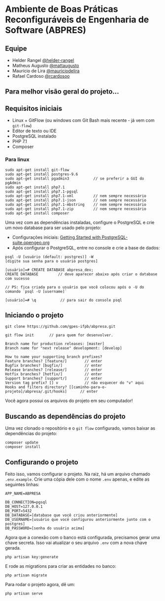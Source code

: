 # Ambiente de Boas Práticas Reconfiguráveis de Engenharia de Software (ABPRES)

## Equipe

- Helder Rangel [@helder-rangel](https://github.com/helder-rangel)
- Matheus Augusto [@mattaugusto](https://github.com/mattaugusto)
- Maurício de Lira [@mauriciodelira](https://github.com/mauriciodelira)
- Rafael Cardoso [@rcardosoo](https://github.com/rcardosoo)


## Para melhor visão geral do projeto...


## Requisitos iniciais

- Linux + GitFlow (ou windows com Git Bash mais recente - já vem com `git-flow`)
- Editor de texto ou IDE
- PostgreSQL instalado
- PHP 7.1
- Composer

### Para linux

```
sudo apt-get install git-flow
sudo apt-get install postgres-9.6
sudo apt-get install pgadmin3           // se preferir a GUI do pgAdmin
sudo apt-get install php7.1
sudo apt-get install php7.1-pgsql
sudo apt-get install php7.1-xml         // nem sempre necessário
sudo apt-get install php7.1-json        // nem sempre necessário
sudo apt-get install php7.1-mbstring    // nem sempre necessário
sudo apt-get install php7.1-zip         // nem sempre necessário
sudo apt-get install composer
```

Uma vez com as dependências instaladas, configure o PostgreSQL
e crie um novo database para ser usado pelo projeto:


- Configurações iniciais: [Getting Started with PostgreSQL- suite.opengeo.org](http://suite.opengeo.org/docs/latest/dataadmin/pgGettingStarted/firstconnect.html)
- Após configurar o PostgreSQL, entre no console e crie a base de dados:

```
psql -U [usuário (default: postgres)] -W
[digite sua senha para o usuário postgres]

[usuário]=# CREATE DATABASE abpresa_dev;
CREATE DATABASE         // deve aparecer abaixo após criar o database com sucesso 

// PS: fica criada para o usuário que você colocou após o -U do comando `psql -U [username]`

[usuário]=# \q           // para sair do console psql
```

## Iniciando o projeto

`git clone https://github.com/gpes-ifpb/abpresa.git`

```
git flow init       // para quem for desenvolver.

Branch name for production releases: [master] 
Branch name for "next release" development: [develop]

How to name your supporting branch prefixes?
Feature branches? [feature/]        // enter
Bugfix branches? [bugfix/]          // enter
Release branches? [release/]        // enter
Hotfix branches? [hotfix/]          // enter
Support branches? [support/]        // enter
Version tag prefix? [] v            // não esquecer do "v" aqui
Hooks and filters directory? [[caminho-para-o-projeto]/abpresa/.git/hooks]      // enter
```

Você agora possui os arquivos do projeto em seu computador!

## Buscando as dependências do projeto

Uma vez clonado o repositório e o `git flow` configurado, 
vamos baixar as dependências do projeto:

```
composer update
composer install
```

## Configurando o projeto

Feito isso, vamos configurar o projeto. Na raiz, há um 
arquivo chamado `.env.example`. Crie uma cópia dele 
com o nome `.env` apenas, e edite as seguintes linhas:

```
APP_NAME=ABPRESA

DB_CONNECTION=pgsql
DB_HOST=127.0.0.1
DB_PORT=5432
DB_DATABASE=[database que você criou anteriormente]
DB_USERNAME=[usuário que você configurou anteriormente junto com o postgres]
DB_PASSWORD=[senha do usuário acima]
```

Agora que a conexão com o banco está configurada, 
precisamos gerar uma chave secreta. Isso vai atualizar 
o seu arquivo `.env` com a nova chave gerada.

```
php artisan key:generate
```

E rode as migrations para criar as entidades no banco:

```
php artisan migrate
```

Para rodar o projeto agora, dê um:

```
php artisan serve
```